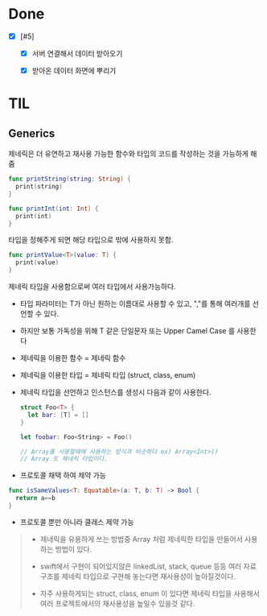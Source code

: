 # Done

- [x] [#5]
  - [x] 서버 연결해서 데이터 받아오기
  - [x] 받아온 데이터 화면에 뿌리기



# TIL

## Generics 

제네릭은 더 유연하고 재사용 가능한 함수와 타입의 코드를 작성하는 것을 가능하게 해줌

```swift
func printString(string: String) {
  print(string)
}

func printInt(int: Int) {
  print(int)
}
```

타입을 정해주게 되면 해당 타입으로 밖에 사용하지 못함.



```swift
func printValue<T>(value: T) {
  print(value)
}
```

제네릭 타입을 사용함으로써 여러 타입에서 사용가능하다.



- 타입 파라미터는 T가 아닌 원하는 이름대로 사용할 수 있고,  ","를 통해 여러개를 선언할 수 있다.

- 하지만 보통 가독성을 위해 T 같은 단일문자 또는 Upper Camel Case 를 사용한다

- 제네릭을 이용한 함수 = 제네릭 함수

- 제네릭을 이용한 타입 = 제네릭 타입 (struct, class, enum)

- 제네릭 타입을 선언하고 인스턴스를 생성시 다음과 같이 사용한다.

  ```swift
  struct Foo<T> {
    let bar: [T] = []
  }
  
  let foobar: Foo<String> = Foo()
  
  // Array를 사용할때에 사용하는 방식과 비슷하다 ex) Array<Int>()
  // Array 도 제네릭 타입이다.
  ```

-  프로토콜 채택 하여 제약 가능

  ```swift
  func isSameValues<T: Equatable>(a: T, b: T) -> Bool {
    return a==b
  }
  ```

  

- 프로토콜 뿐만 아니라 클래스 제약 가능

  

> - 제네릭을 유용하게 쓰는 방법중 Array 처럼 제네릭한 타입을 만들어서 사용하는 방법이 있다.
>
> - swift에서 구현이 되어있지않은 linkedList, stack, queue 등등 여러 자료구조를 제네릭 타입으로 구현해 놓는다면 재사용성이 높아질것이다.
> - 자주 사용하게되는 struct, class, enum 이 있다면 제네릭 타입을 사용해서 여러 프로젝트에서의 재사용성을 높일수 있을것 같다.

